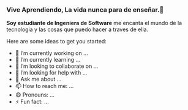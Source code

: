 ### Vive Aprendiendo, La vida nunca para de enseñar.👋

**Soy estudiante de Ingeniera de Software** me encanta el mundo de la tecnologia y las cosas que puedo hacer a traves de ella.

Here are some ideas to get you started:

- 🔭 I’m currently working on ...
- 🌱 I’m currently learning ...
- 👯 I’m looking to collaborate on ...
- 🤔 I’m looking for help with ...
- 💬 Ask me about ...
- 📫 How to reach me: ...
- 😄 Pronouns: ...
- ⚡ Fun fact: ...

